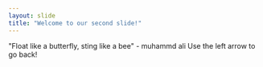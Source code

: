 ```yaml
---
layout: slide
title: "Welcome to our second slide!"
---
```

"Float like a butterfly, sting like a bee" - muhammd ali
Use the left arrow to go back!
